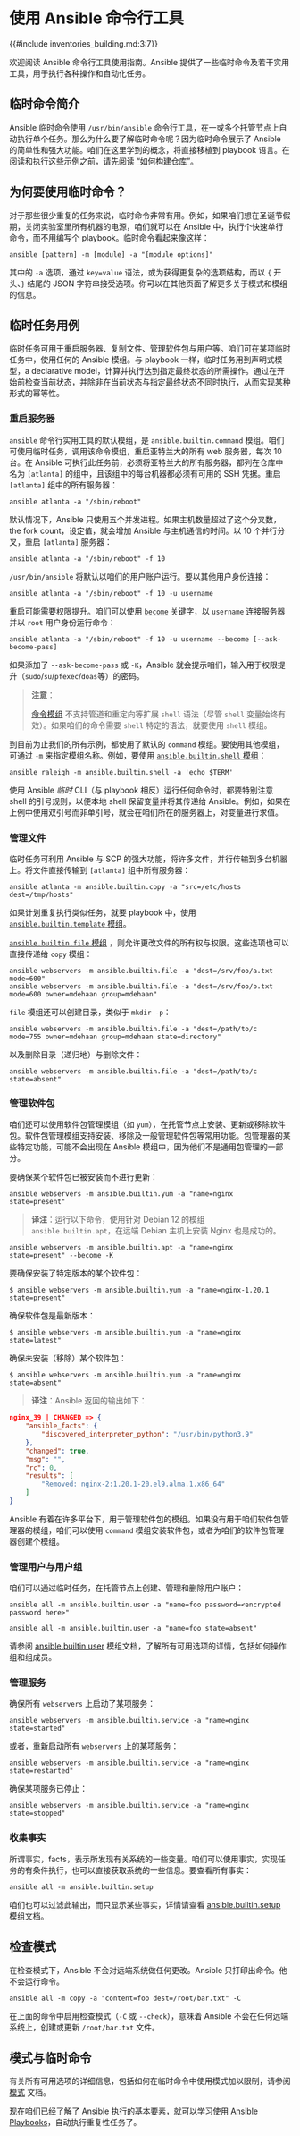 # 使用 Ansible 命令行工具

{{#include inventories_building.md:3:7}}

欢迎阅读 Ansible 命令行工具使用指南。Ansible 提供了一些临时命令及若干实用工具，用于执行各种操作和自动化任务。


## 临时命令简介

Ansible 临时命令使用 `/usr/bin/ansible` 命令行工具，在一或多个托管节点上自动执行单个任务。那么为什么要了解临时命令呢？因为临时命令展示了 Ansible 的简单性和强大功能。咱们在这里学到的概念，将直接移植到 playbook 语言。在阅读和执行这些示例之前，请先阅读 [“如何构建仓库”](inventories_building.md)。


## 为何要使用临时命令？

对于那些很少重复的任务来说，临时命令非常有用。例如，如果咱们想在圣诞节假期，关闭实验室里所有机器的电源，咱们就可以在 Ansible 中，执行个快速单行命令，而不用编写个 playbook。临时命令看起来像这样：

```console
ansible [pattern] -m [module] -a "[module options]"
```

其中的 `-a` 选项，通过 `key=value` 语法，或为获得更复杂的选项结构，而以 `{` 开头、`}` 结尾的 JSON 字符串接受选项。你可以在其他页面了解更多关于模式和模组的信息。


## 临时任务用例


临时任务可用于重启服务器、复制文件、管理软件包与用户等。咱们可在某项临时任务中，使用任何的 Ansible 模组。与 playbook 一样，临时任务用到声明式模型，a declarative model，计算并执行达到指定最终状态的所需操作。通过在开始前检查当前状态，并除非在当前状态与指定最终状态不同时执行，从而实现某种形式的幂等性。


### 重启服务器

`ansible` 命令行实用工具的默认模组，是 `ansible.builtin.command` 模组。咱们可使用临时任务，调用该命令模组，重启亚特兰大的所有 web 服务器，每次 10 台。在 Ansible 可执行此任务前，必须将亚特兰大的所有服务器，都列在仓库中名为 `[atlanta]` 的组中，且该组中的每台机器都必须有可用的 SSH 凭据。重启 `[atlanta]` 组中的所有服务器：

```console
ansible atlanta -a "/sbin/reboot"
```

默认情况下，Ansible 只使用五个并发进程。如果主机数量超过了这个分叉数，the fork count，设定值，就会增加 Ansible 与主机通信的时间。以 10 个并行分叉，重启 `[atlanta]` 服务器：

```console
ansible atlanta -a "/sbin/reboot" -f 10
```

`/usr/bin/ansible` 将默认以咱们的用户账户运行。要以其他用户身份连接：

```console
ansible atlanta -a "/sbin/reboot" -f 10 -u username
```

重启可能需要权限提升。咱们可以使用 [`become`](playbooks.md) 关键字，以 `username` 连接服务器并以 `root` 用户身份运行命令：

```console
ansible atlanta -a "/sbin/reboot" -f 10 -u username --become [--ask-become-pass]
```

如果添加了 `--ask-become-pass` 或 `-K`，Ansible 就会提示咱们，输入用于权限提升（`sudo`/`su`/`pfexec`/`doas`等）的密码。

> **注意**：
>
> [命令模组](../collections/ansible_builtin.md) 不支持管道和重定向等扩展 `shell` 语法（尽管 `shell` 变量始终有效）。如果咱们的命令需要 `shell` 特定的语法，就要使用 `shell` 模组。


到目前为止我们的所有示例，都使用了默认的 `command` 模组。要使用其他模组，可通过 `-m` 来指定模组名称。例如，要使用 [`ansible.builtin.shell` 模组](../collections/ansible_builtin.md)：

```console
ansible raleigh -m ansible.builtin.shell -a 'echo $TERM'
```

使用 Ansible *临时* CLI（与 playbook 相反）运行任何命令时，都要特别注意 shell 的引号规则，以便本地 shell 保留变量并将其传递给 Ansible。例如，如果在上例中使用双引号而非单引号，就会在咱们所在的服务器上，对变量进行求值。


### 管理文件


临时任务可利用 Ansible 与 SCP 的强大功能，将许多文件，并行传输到多台机器上。将文件直接传输到 `[atlanta]` 组中所有服务器：

```console
ansible atlanta -m ansible.builtin.copy -a "src=/etc/hosts dest=/tmp/hosts"
```

如果计划重复执行类似任务，就要 playbook 中，使用 [`ansible.builtin.template` 模组](../collections/ansible_builtin.md)。


[`ansible.builtin.file` 模组](../collections/ansible_builtin.md) ，则允许更改文件的所有权与权限。这些选项也可以直接传递给 `copy` 模组：


```console
ansible webservers -m ansible.builtin.file -a "dest=/srv/foo/a.txt mode=600"
ansible webservers -m ansible.builtin.file -a "dest=/srv/foo/b.txt mode=600 owner=mdehaan group=mdehaan"
```

`file` 模组还可以创建目录，类似于 `mkdir -p`：


```console
ansible webservers -m ansible.builtin.file -a "dest=/path/to/c mode=755 owner=mdehaan group=mdehaan state=directory"
```

以及删除目录（递归地）与删除文件：

```console
ansible webservers -m ansible.builtin.file -a "dest=/path/to/c state=absent"
```


### 管理软件包

咱们还可以使用软件包管理模组（如 `yum`），在托管节点上安装、更新或移除软件包。软件包管理模组支持安装、移除及一般管理软件包等常用功能。包管理器的某些特定功能，可能不会出现在 Ansible 模组中，因为他们不是通用包管理的一部分。

要确保某个软件包已被安装而不进行更新：

```console
ansible webservers -m ansible.builtin.yum -a "name=nginx state=present"
```

> **译注**：运行以下命令，使用针对 Debian 12 的模组 `ansible.builtin.apt`，在远端 Debian 主机上安装 Nginx 也是成功的。

```console
ansible webservers -m ansible.builtin.apt -a "name=nginx state=present" --become -K
```


要确保安装了特定版本的某个软件包：


```console
$ ansible webservers -m ansible.builtin.yum -a "name=nginx-1.20.1 state=present"
```

确保软件包是最新版本：


```console
$ ansible webservers -m ansible.builtin.yum -a "name=nginx state=latest"
```

确保未安装（移除）某个软件包：

```console
$ ansible webservers -m ansible.builtin.yum -a "name=nginx state=absent"
```

> **译注**：Ansible 返回的输出如下：


```json
nginx_39 | CHANGED => {
    "ansible_facts": {
        "discovered_interpreter_python": "/usr/bin/python3.9"
    },
    "changed": true,
    "msg": "",
    "rc": 0,
    "results": [
        "Removed: nginx-2:1.20.1-20.el9.alma.1.x86_64"
    ]
}
```


Ansible 有着在许多平台下，用于管理软件包的模组。如果没有用于咱们软件包管理器的模组，咱们可以使用 `command` 模组安装软件包，或者为咱们的软件包管理器创建个模组。


### 管理用户与用户组

咱们可以通过临时任务，在托管节点上创建、管理和删除用户账户：

```console
ansible all -m ansible.builtin.user -a "name=foo password=<encrypted password here>"

ansible all -m ansible.builtin.user -a "name=foo state=absent"
```

请参阅 [ansible.builtin.user](../collections/ansible_builtin.md) 模组文档，了解所有可用选项的详情，包括如何操作组和组成员。


### 管理服务

确保所有 `webservers` 上启动了某项服务：

```console
ansible webservers -m ansible.builtin.service -a "name=nginx state=started"
```

或者，重新启动所有 `webservers` 上的某项服务：

```console
ansible webservers -m ansible.builtin.service -a "name=nginx state=restarted"
```

确保某项服务已停止：

```console
ansible webservers -m ansible.builtin.service -a "name=nginx state=stopped"
```


### 收集事实

所谓事实，facts，表示所发现有关系统的一些变量。咱们可以使用事实，实现任务的有条件执行，也可以直接获取系统的一些信息。要查看所有事实：


```console
ansible all -m ansible.builtin.setup
```

咱们也可以过滤此输出，而只显示某些事实，详情请查看 [ansible.builtin.setup](../collections/ansible_builtin.md) 模组文档。


## 检查模式

在检查模式下，Ansible 不会对远端系统做任何更改。Ansible 只打印出命令。他不会运行命令。

```console
ansible all -m copy -a "content=foo dest=/root/bar.txt" -C
```

在上面的命令中启用检查模式（`-C` 或 `--check`），意味着 Ansible 不会在任何远端系统上，创建或更新 `/root/bar.txt` 文件。


## 模式与临时命令

有关所有可用选项的详细信息，包括如何在临时命令中使用模式加以限制，请参阅 [模式](patterns.md) 文档。

现在咱们已经了解了 Ansible 执行的基本要素，就可以学习使用 [Ansible Playbooks](playbooks.md)，自动执行重复性任务了。
